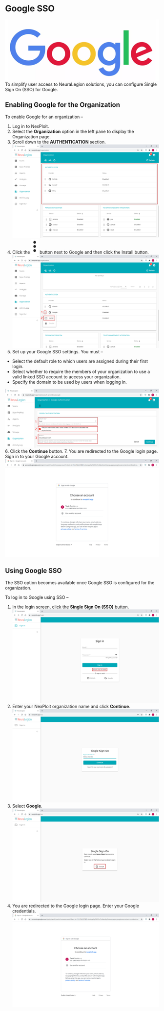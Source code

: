 # Google SSO
![google-logo](media/google/google-logo.png ':size=15%')
To simplify user access to NeuraLegion solutions, you can configure Single Sign On (SSO) for Google.

## Enabling Google for the Organization
To enable Google for an organization –
1. Log in to NexPloit.
2. Select the **Organization** option in the left pane to display the Organization page.
3. Scroll down to the **AUTHENTICATION** section.\
![authentication-panel](media/google/authentication-panel.png ':size=45%')
4. Click the ![dots-button](media/google/dots-button.png ':size=1%') button next to Google and then click the Install button.\
![google-install](media/google/google-install.png ':size=45%')
5. Set up your Google SSO settings. You must – 
  * Select the default role to which users are assigned during their first login.
  * Select whether to require the members of your organization to use a valid linked SSO account to access your organization.
  * Specify the domain to be used by users when logging in.

  ![google-setup](media/google/google-setup.png ':size=45%')
6. Click the **Continue** button.
7. You are redirected to the Google login page. Sign in to your Google account.\
![google-login](media/google/google-login.png ':size=45%')

## Using Google SSO
The SSO option becomes available once Google SSO is configured for the organization.

To log in to Google using SSO –
1. In the login screen, click the **Single Sign On (SSO)** button.\
![np-login-sso](media/google/np-login-sso.png ':size=45%')
2. Enter your NexPloit organization name and click **Continue**.\
![np-login-sso-org-name](media/google/np-login-sso-org-name.png ':size=45%')
3. Select **Google**.\
![select-google-login](media/google/select-google-login.png ':size=45%')
4. You are redirected to the Google login page. Enter your Google credentials.\
![google-login](media/google/google-login.png ':size=45%')